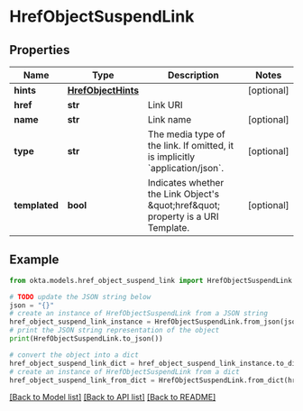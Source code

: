 # HrefObjectSuspendLink


## Properties

Name | Type | Description | Notes
------------ | ------------- | ------------- | -------------
**hints** | [**HrefObjectHints**](HrefObjectHints.md) |  | [optional] 
**href** | **str** | Link URI | 
**name** | **str** | Link name | [optional] 
**type** | **str** | The media type of the link. If omitted, it is implicitly &#x60;application/json&#x60;. | [optional] 
**templated** | **bool** | Indicates whether the Link Object&#39;s \&quot;href\&quot; property is a URI Template. | [optional] 

## Example

```python
from okta.models.href_object_suspend_link import HrefObjectSuspendLink

# TODO update the JSON string below
json = "{}"
# create an instance of HrefObjectSuspendLink from a JSON string
href_object_suspend_link_instance = HrefObjectSuspendLink.from_json(json)
# print the JSON string representation of the object
print(HrefObjectSuspendLink.to_json())

# convert the object into a dict
href_object_suspend_link_dict = href_object_suspend_link_instance.to_dict()
# create an instance of HrefObjectSuspendLink from a dict
href_object_suspend_link_from_dict = HrefObjectSuspendLink.from_dict(href_object_suspend_link_dict)
```
[[Back to Model list]](../README.md#documentation-for-models) [[Back to API list]](../README.md#documentation-for-api-endpoints) [[Back to README]](../README.md)


